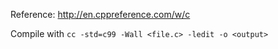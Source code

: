 Reference: http://en.cppreference.com/w/c

Compile with `cc -std=c99 -Wall <file.c> -ledit -o <output>`

